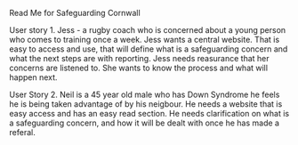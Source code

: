 Read Me for Safeguarding Cornwall

User story 1.
Jess - a rugby coach who is concerned about a young person who comes to training once a week. Jess wants a central website. That is easy to access and use, that will define what is a safeguarding concern and what the next steps are with reporting. Jess needs reasurance that her concerns are listened to. She wants to know the process and what will happen next.

User Story 2.
Neil is a 45 year old male who has Down Syndrome he feels he is being taken advantage of by his neigbour. He needs a website that is easy access and has an easy read section. He needs clarification on what is a safeguarding concern, and how it will be dealt with once he has made a referal.
